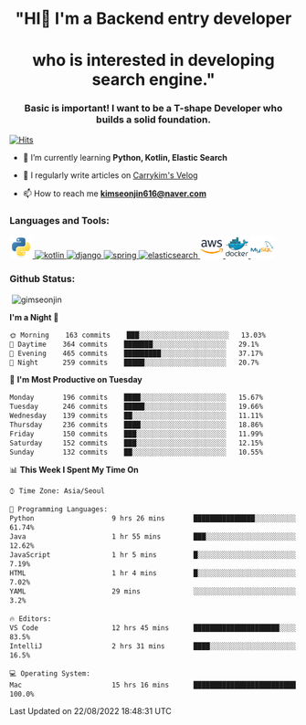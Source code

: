 <h1 align="center">"HI👋 I'm a Backend entry developer </h1>
<h1 align="center"> who is interested in developing search engine."</h1>
<h3 align="center">Basic is important! I want to be a T-shape Developer who builds a solid foundation.</h3>

[![Hits](https://hits.seeyoufarm.com/api/count/incr/badge.svg?url=https%3A%2F%2Fgithub.com%2Fgimseonjin&count_bg=%2318BFE5&title_bg=%23555555&icon=ko-fi.svg&icon_color=%23E7E7E7&title=hits&edge_flat=false)](https://hits.seeyoufarm.com)

- 🌱 I’m currently learning **Python, Kotlin, Elastic Search**

- 📝 I regularly write articles on [Carrykim's Velog](https://velog.io/@carrykim)

- 📫 How to reach me **kimseonjin616@naver.com**


<h3 align="left">Languages and Tools:</h3>
<p align="left"> 
 <a href="https://www.python.org" target="_blank" rel="noreferrer"> 
  <img src="https://raw.githubusercontent.com/devicons/devicon/master/icons/python/python-original.svg" alt="python" width="8%" height="8%"/> 
 </a> <a href="https://kotlinlang.org" target="_blank" rel="noreferrer"> <img src="https://www.vectorlogo.zone/logos/kotlinlang/kotlinlang-icon.svg" alt="kotlin" width="8%" height="8%"/> </a>   <a href="https://www.djangoproject.com/" target="_blank" rel="noreferrer"> <img src="https://cdn.worldvectorlogo.com/logos/django.svg" alt="django" width="6%" height="5%"/> </a>
<a href="https://spring.io/" target="_blank" rel="noreferrer"> <img src="https://www.vectorlogo.zone/logos/springio/springio-icon.svg" alt="spring" width="8%" height="8%"/> </a> <a href="https://www.elastic.co" target="_blank" rel="noreferrer"> <img src="https://www.vectorlogo.zone/logos/elastic/elastic-icon.svg" alt="elasticsearch" width="8%" height="8%"/> </a> <a href="https://aws.amazon.com" target="_blank" rel="noreferrer"> <img src="https://raw.githubusercontent.com/devicons/devicon/master/icons/amazonwebservices/amazonwebservices-original-wordmark.svg" alt="aws" width="8%" height="8%"/> </a> <a href="https://www.docker.com/" target="_blank" rel="noreferrer"> <img src="https://raw.githubusercontent.com/devicons/devicon/master/icons/docker/docker-original-wordmark.svg" alt="docker" width="8%" height="8%"/> </a>   
<a href="https://www.mysql.com/" target="_blank" rel="noreferrer"><img src="https://raw.githubusercontent.com/devicons/devicon/master/icons/mysql/mysql-original-wordmark.svg" alt="mysql" width="8%" height="8%"/> </a> </p>


<h3 align="left">Github Status:</h3>
<p align="left">
 <p>&nbsp;<img align="center" src="https://github-readme-stats.vercel.app/api?username=gimseonjin&show_icons=true&locale=en" alt="gimseonjin" /></p>
</p>


<!--START_SECTION:waka-->
**I'm a Night 🦉** 

```text
🌞 Morning    163 commits    ███░░░░░░░░░░░░░░░░░░░░░░   13.03% 
🌆 Daytime    364 commits    ███████░░░░░░░░░░░░░░░░░░   29.1% 
🌃 Evening    465 commits    █████████░░░░░░░░░░░░░░░░   37.17% 
🌙 Night      259 commits    █████░░░░░░░░░░░░░░░░░░░░   20.7%

```
📅 **I'm Most Productive on Tuesday** 

```text
Monday       196 commits    ████░░░░░░░░░░░░░░░░░░░░░   15.67% 
Tuesday      246 commits    █████░░░░░░░░░░░░░░░░░░░░   19.66% 
Wednesday    139 commits    ██░░░░░░░░░░░░░░░░░░░░░░░   11.11% 
Thursday     236 commits    ████░░░░░░░░░░░░░░░░░░░░░   18.86% 
Friday       150 commits    ███░░░░░░░░░░░░░░░░░░░░░░   11.99% 
Saturday     152 commits    ███░░░░░░░░░░░░░░░░░░░░░░   12.15% 
Sunday       132 commits    ██░░░░░░░░░░░░░░░░░░░░░░░   10.55%

```


📊 **This Week I Spent My Time On** 

```text
⌚︎ Time Zone: Asia/Seoul

💬 Programming Languages: 
Python                   9 hrs 26 mins       ███████████████░░░░░░░░░░   61.74% 
Java                     1 hr 55 mins        ███░░░░░░░░░░░░░░░░░░░░░░   12.62% 
JavaScript               1 hr 5 mins         █░░░░░░░░░░░░░░░░░░░░░░░░   7.19% 
HTML                     1 hr 4 mins         █░░░░░░░░░░░░░░░░░░░░░░░░   7.02% 
YAML                     29 mins             ░░░░░░░░░░░░░░░░░░░░░░░░░   3.2%

🔥 Editors: 
VS Code                  12 hrs 45 mins      █████████████████████░░░░   83.5% 
IntelliJ                 2 hrs 31 mins       ████░░░░░░░░░░░░░░░░░░░░░   16.5%

💻 Operating System: 
Mac                      15 hrs 16 mins      █████████████████████████   100.0%

```


 Last Updated on 22/08/2022 18:48:31 UTC
<!--END_SECTION:waka-->
